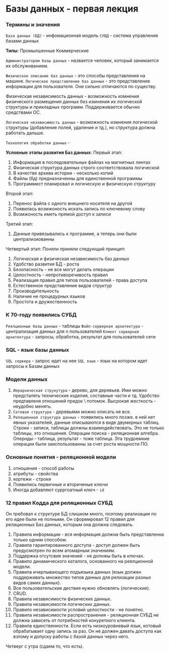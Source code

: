 # Базы данных - первая лекция
### Термины и значения

`База данных (БД)` - инфомационная модель 
`СУБД` - система управления базами данных

__Типы__:
Промылшенные
Коммерческие

`Администратором базы данных` - назвается человек, который занимается их обслуживанием.

`Физическое описание баз данных` - это способы представления на машине. 
`Логическое представление баз данных` - это представление информации для пользователя.
Они сильно отличаются по существу.

Физическая независимость данных - возможность измнения физического размещения данных
без измнения их логической структуры и прикладных программ. Поддерживается обычно 
средствами ОС.

`Логическая независимость данных` - возможность измнения логической структуры 
(добавление полей, удаление и тд.), но структура должна работать дальше.

`Технология обработки данных` - 

__Условные этапы развития Баз данных__:
Первый этап:
1. Информация в последовательных файлах на магнитных лентах
2. Физическая структура данных строго соответствовала логической
3. В качестве архива истории - несколько копий
4. Файлы (бд) предназначенны для единственной программы 
5. Программист планировал и логическую и физическую структуру

Второй этап:
1. Перенос файла с одного внешнего носителя на другой
2. Появилась возмжоность искать запись по ключевому слову
3. Возмжоность иметь прямой доступ к записи

Третий этап:
1. Данные привязывались к программе, а теперь они были централизиованны

Четвертый этап:
Поняли приняли следующий принцип:
1. Логическая и физическая независимость баз данных
2. Удобство развития БД - роста
3. Безопасность - не все могут делать операции
4. Целостность - непротиворечивость правил
5. Реализация правил для типов пользователей - права доступа
6. Естественное представление видов структур
7. Производительность
8. Наличие не процедурных языков
9. Простота и дружественность

### К 70-году появились СУБД
`Реялционные базы данных` - таблицы
`Файл-серверная архитектура` - централизация данных для n пользователей
`Клиент серверная архитектура` - запросы, обработка, результат для пользователей сети

### SQL - язык базы данных
`SQL сервера` - запрос идет на нее
`SQL язык` - язык на котором идет запросы к Базам данных

### Модели данных
1. `Иерархическая струкутура` - дерево, для деревьев. Ими можно предсталять технические изделия,
составные части и тд. Удобство предтавленя отношений предок \ потомок. Высрокая жесткость - 
неудобно менять.
2. `Сетевая структура` - деревьями можно описать не все. 
3. `Реляционная структура данных` - появились много позже. в ней нет явных указателей,
данные описываются в виде двумерных таблиц. Строки - записи, таблицы должны взаимодействовать. 
Это  не только таблицы, это отношения. Операции поиска - реляционная алгебра. Опернды - таблица,
результат - тоже таблица. Эта трудоемкие операции были заиспользованны за счет роста мощности 
ПО.

### Основные понятия - реляционной модели
1. отношения - способ работы
2. атрибуты - свойства
3. кортежи - строки
4. Появились первичные и вториченые ключи
5. Иногда добавляют сурргоатный ключ - `id`

### 12 правил Кодда для реляционных СУБД
Он требовал к структуре БД слишком много, поэтому реализации по его идее были не полными.
Он сформировал 12 правил для релационных Баз данных, которым она должна следовать.

1. Правила информации - вся информация должна быть представленна только одним способом.
2. Правила гарантированного доступа - доступ должен быть предусмотрен по всем атомарным значениям.
3. Поддержка отсутсвия значений - не долнжы быть в ключах.
4. Правило динамического каталога, основанного на реялционной модели.
5. Правила ичерпывающего подъязыка данных (язык должен поддерживать множество типов данных для
релизации разных видов самих данных).
6. Все пользовательские дествия нужно обновлять (логические).
7. CRUD.
8. Правила независимости физических данных.
9. Правила независимости логических данных.
10. Правило независимости условий целостности - не понятно.
11. Правила независимости распространения - реляционная СУБД не должна зависеть от потребностей
конуретного клиента.
12. Правила единственности. Если есть низкоуровневый язык, котовый обрабатывает одну запись 
за раз. Он не должен давать доступа как взлому и допуску работы с базой данных через него.

Четверг с утра (сдаем то, что есть).